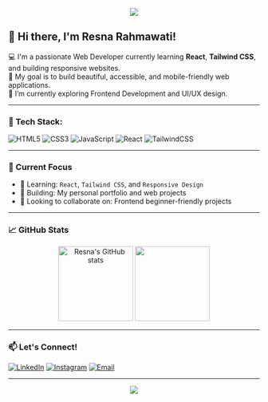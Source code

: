 <!-- Banner -->
<p align="center">
  <img src="https://capsule-render.vercel.app/api?type=waving&color=0f172a&height=200&section=header&text=Hi%20I'm%20Resna%20Rahmawati&fontColor=ffffff&fontSize=40&fontAlignY=40" />
</p>

## 👋 Hi there, I'm Resna Rahmawati!

💻 I'm a passionate Web Developer currently learning **React**, **Tailwind CSS**, and building responsive websites.<br>
🎯 My goal is to build beautiful, accessible, and mobile-friendly web applications.<br>
🌱 I’m currently exploring Frontend Development and UI/UX design.

---

### 🚀 Tech Stack:
![HTML5](https://img.shields.io/badge/HTML5-E34F26?style=for-the-badge&logo=html5&logoColor=white)
![CSS3](https://img.shields.io/badge/CSS3-1572B6?style=for-the-badge&logo=css3&logoColor=white)
![JavaScript](https://img.shields.io/badge/JavaScript-F7DF1E?style=for-the-badge&logo=javascript&logoColor=black)
![React](https://img.shields.io/badge/React-20232A?style=for-the-badge&logo=react&logoColor=61DAFB)
![TailwindCSS](https://img.shields.io/badge/Tailwind_CSS-38B2AC?style=for-the-badge&logo=tailwind-css&logoColor=white)

---

### 📌 Current Focus
- 🌱 Learning: `React`, `Tailwind CSS`, and `Responsive Design`
- 🔨 Building: My personal portfolio and web projects
- 🤝 Looking to collaborate on: Frontend beginner-friendly projects

---

### 📈 GitHub Stats
<p align="center">
  <img src="https://github-readme-stats.vercel.app/api?username=resnarahmawati&show_icons=true&theme=radical" alt="Resna's GitHub stats" height="150"/>
  <img src="https://github-readme-stats.vercel.app/api/top-langs/?username=resnarahmawati&layout=compact&theme=radical" height="150"/>
</p>

---

### 📫 Let's Connect!
[![LinkedIn](https://img.shields.io/badge/LinkedIn-blue?style=for-the-badge&logo=linkedin&logoColor=white)](https://www.linkedin.com/in/resna-rahmawati-9521b9329?utm_source=share&utm_campaign=share_via&utm_content=profile&utm_medium=android_app)
[![Instagram](https://img.shields.io/badge/Instagram-%23E4405F.svg?style=for-the-badge&logo=instagram&logoColor=white)](https://instagram.com/onlyrsnaa)
[![Email](https://img.shields.io/badge/Email-D14836?style=for-the-badge&logo=gmail&logoColor=white)](mailto:resnarahmawati111@gmail.com)

---

<p align="center">
  <img src="https://capsule-render.vercel.app/api?type=waving&color=0f172a&height=150&section=footer"/>
</p>
